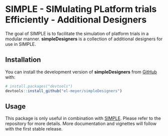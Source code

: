 
# SIMPLE - SIMulating PLatform trials Efficiently - Additional Designers

<!-- badges: start -->
<!-- badges: end -->

The goal of SIMPLE is to facilitate the simulation of platform trials in
a modular manner. **simpleDesigners** is a collection of additional designers for use in SIMPLE.

## Installation

You can install the development version of **simpleDesigners** from
[GitHub](https://github.com/el-meyer/simple) with:

``` r
# install.packages("devtools")
devtools::install_github("el-meyer/simpleDesigners")
```

## Usage

This package is only useful in combination with [SIMPLE](https://github.com/el-meyer/simple). Please refer to the repository for more details. More documentation and vignettes will follow with the first stable release.
